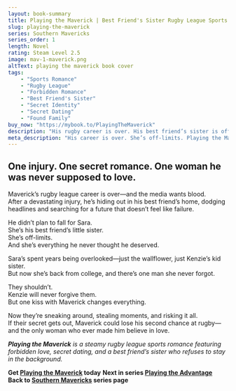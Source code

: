 ```yaml
---
layout: book-summary
title: Playing the Maverick | Best Friend's Sister Rugby League Sports Romance
slug: playing-the-maverick
series: Southern Mavericks
series_order: 1
length: Novel
rating: Steam Level 2.5
image: mav-1-maverick.png
altText: playing the maverick book cover
tags:
    - "Sports Romance"
    - "Rugby League"
    - "Forbidden Romance"
    - "Best Friend's Sister"
    - "Secret Identity"
    - "Secret Dating"
    - "Found Family"
buy_now: "https://mybook.to/PlayingTheMaverick" 
description: "His rugby career is over. His best friend’s sister is off-limits. Playing the Maverick is a steamy sports romance featuring forbidden love, secret dating, and a hero rebuilding his life after injury. Maverick never expected to fall for Sara, but now he’s risking everything to keep her. Perfect for fans of alpha athletes, emotional heat, and best friend’s sister romance."
meta_description: "His career is over. She’s off-limits. Playing the Maverick is a steamy rugby league sports romance with forbidden love and secret dating his best friend's sister."
---
```


## One injury. One secret romance. One woman he was never supposed to love.

Maverick’s rugby league career is over—and the media wants blood.  
After a devastating injury, he’s hiding out in his best friend’s home, dodging headlines and searching for a future that doesn’t feel like failure.

He didn’t plan to fall for Sara.  
She’s his best friend’s little sister.  
She’s off-limits.  
And she’s everything he never thought he deserved.

Sara’s spent years being overlooked—just the wallflower, just Kenzie’s kid sister.  
But now she’s back from college, and there’s one man she never forgot.

They shouldn’t.  
Kenzie will never forgive them.  
But one kiss with Maverick changes everything.

Now they’re sneaking around, stealing moments, and risking it all.  
If their secret gets out, Maverick could lose his second chance at rugby—and the only woman who ever made him believe in love.

_**Playing the Maverick** is a steamy rugby league sports romance featuring forbidden love, secret dating, and a best friend’s sister who refuses to stay in the background._

**Get [Playing the Maverick](https://mybook.to/PlayingTheMaverick) today**
**Next in series [Playing the Advantage](https://mybook.to/PlayingtheAdvantage "Playing the Advantage")**  
**Back to [Southern Mavericks](/series/southern-mavericks "Southern Mavericks") series page**
